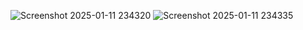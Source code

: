 ![Screenshot 2025-01-11 234320](https://github.com/user-attachments/assets/cb1305ec-9198-4d45-a406-dc0b2b029666)
![Screenshot 2025-01-11 234335](https://github.com/user-attachments/assets/397a9305-9985-41d1-80f7-fcfcc1e94ecb)
